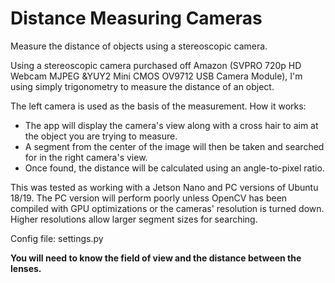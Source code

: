 # Distance Measuring Cameras
Measure the distance of objects using a stereoscopic camera.

Using a stereoscopic camera purchased off Amazon (SVPRO 720p HD Webcam MJPEG &YUY2 Mini CMOS OV9712 USB Camera Module), I'm using simply trigonometry to measure the distance of an object.

The left camera is used as the basis of the measurement. How it works:

* The app will display the camera's view along with a cross hair to aim at the object you are trying to measure.  
* A segment from the center of the image will then be taken and searched for in the right camera's view.  
* Once found, the distance will be calculated using an angle-to-pixel ratio.

This was tested as working with a Jetson Nano and PC versions of Ubuntu 18/19.  The PC version will perform poorly unless OpenCV has been compiled with GPU optimizations or the cameras' resolution is turned down.  Higher resolutions allow larger segment sizes for searching.

Config file: settings.py

**You will need to know the field of view and the distance between the lenses.**
